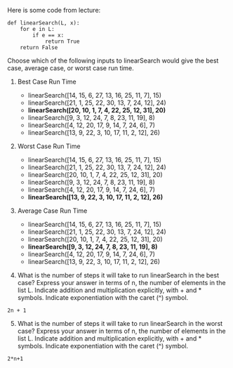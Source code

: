 Here is some code from lecture:

```
def linearSearch(L, x):
    for e in L:
        if e == x:
            return True
    return False
```

Choose which of the following inputs to linearSearch would give the best case, average case, or worst case run time.

1. Best Case Run Time

    * linearSearch([14, 15, 6, 27, 13, 16, 25, 11, 7], 15)
    * linearSearch([21, 1, 25, 22, 30, 13, 7, 24, 12], 24)
    * **linearSearch([20, 10, 1, 7, 4, 22, 25, 12, 31], 20)**
    * linearSearch([9, 3, 12, 24, 7, 8, 23, 11, 19], 8)
    * linearSearch([4, 12, 20, 17, 9, 14, 7, 24, 6], 7)
    * linearSearch([13, 9, 22, 3, 10, 17, 11, 2, 12], 26)

2. Worst Case Run Time

    * linearSearch([14, 15, 6, 27, 13, 16, 25, 11, 7], 15)
    * linearSearch([21, 1, 25, 22, 30, 13, 7, 24, 12], 24)
    * linearSearch([20, 10, 1, 7, 4, 22, 25, 12, 31], 20)
    * linearSearch([9, 3, 12, 24, 7, 8, 23, 11, 19], 8)
    * linearSearch([4, 12, 20, 17, 9, 14, 7, 24, 6], 7)
    * **linearSearch([13, 9, 22, 3, 10, 17, 11, 2, 12], 26)**

3. Average Case Run Time

    * linearSearch([14, 15, 6, 27, 13, 16, 25, 11, 7], 15)
    * linearSearch([21, 1, 25, 22, 30, 13, 7, 24, 12], 24)
    * linearSearch([20, 10, 1, 7, 4, 22, 25, 12, 31], 20)
    * **linearSearch([9, 3, 12, 24, 7, 8, 23, 11, 19], 8)**
    * linearSearch([4, 12, 20, 17, 9, 14, 7, 24, 6], 7)
    * linearSearch([13, 9, 22, 3, 10, 17, 11, 2, 12], 26)

4. What is the number of steps it will take to run linearSearch in the best case? Express your answer in terms of n, the number of elements in the list L. Indicate addition and multiplication explicitly, with + and * symbols. Indicate exponentiation with the caret (^) symbol.

`2n + 1`


5. What is the number of steps it will take to run linearSearch in the worst case? Express your answer in terms of n, the number of elements in the list L. Indicate addition and multiplication explicitly, with + and * symbols. Indicate exponentiation with the caret (^) symbol.

`2*n+1`